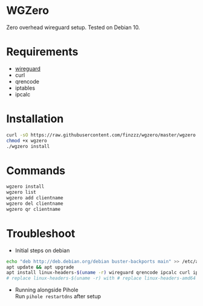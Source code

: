 # WGZero
Zero overhead wireguard setup. Tested on Debian 10.

# Requirements
- [wireguard](https://www.wireguard.com/install/)
- curl
- qrencode
- iptables
- ipcalc

# Installation
```bash
curl -sO https://raw.githubusercontent.com/finzzz/wgzero/master/wgzero
chmod +x wgzero
./wgzero install
```

# Commands
```bash
wgzero install
wgzero list
wgzero add clientname
wgzero del clientname
wgzero qr clientname
```

# Troubleshoot
- Initial steps on debian
```bash
echo "deb http://deb.debian.org/debian buster-backports main" >> /etc/apt/sources.list
apt update && apt upgrade
apt install linux-headers-$(uname -r) wireguard qrencode ipcalc curl iptables
# replace linux-headers-$(uname -r) with # replace linux-headers-amd64 if errors
```
- Running alongside Pihole  
Run `pihole restartdns` after setup
